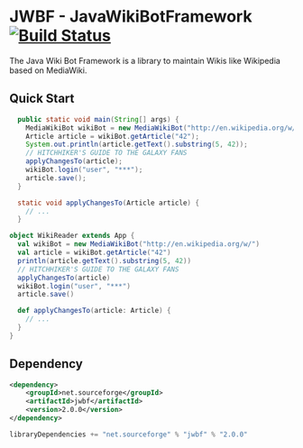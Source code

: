 # JWBF - JavaWikiBotFramework [![Build Status](https://travis-ci.org/eldur/jwbf.png)](https://travis-ci.org/eldur/jwbf)

The Java Wiki Bot Framework is a library to maintain Wikis like Wikipedia based on MediaWiki.

## Quick Start
```java
  public static void main(String[] args) {
    MediaWikiBot wikiBot = new MediaWikiBot("http://en.wikipedia.org/w/");
    Article article = wikiBot.getArticle("42");
    System.out.println(article.getText().substring(5, 42));
    // HITCHHIKER'S GUIDE TO THE GALAXY FANS
    applyChangesTo(article);
    wikiBot.login("user", "***");
    article.save();
  }

  static void applyChangesTo(Article article) {
    // ...
  }
```
```scala
object WikiReader extends App {
  val wikiBot = new MediaWikiBot("http://en.wikipedia.org/w/")
  val article = wikiBot.getArticle("42")
  println(article.getText().substring(5, 42))
  // HITCHHIKER'S GUIDE TO THE GALAXY FANS
  applyChangesTo(article)
  wikiBot.login("user", "***")
  article.save()

  def applyChangesTo(article: Article) {
    // ...
  }
}
```

## Dependency
```xml
<dependency>
    <groupId>net.sourceforge</groupId>
    <artifactId>jwbf</artifactId>
    <version>2.0.0</version>
</dependency>
```
```scala
libraryDependencies += "net.sourceforge" % "jwbf" % "2.0.0"
```
